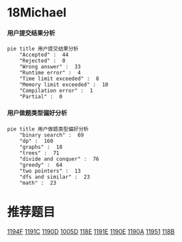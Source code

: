 # 18Michael

<!-- tabs:start -->



#### **用户提交结果分析**

```mermaid
pie title 用户提交结果分析
    "Accepted" :  44
    "Rejected" :  0
    "Wrong answer" :  33
    "Runtime error" :  4
    "Time limit exceeded" :  8
    "Memory limit exceeded" :  10
    "Compilation error" :  1
    "Partial" :  0
```

#### **用户做题类型偏好分析**

```mermaid
pie title 用户做题类型偏好分析
    "binary search" :  69
    "dp" :  160
    "graphs" :  18
    "trees" :  71
    "divide and conquer" :  76
    "greedy" :  64
    "two pointers" :  13
    "dfs and similar" :  23
    "math" :  23
```



<!-- tabs:end -->
# 推荐题目
[1194F](https://codeforces.com/contest/1194/problem/F)
[1191C](https://codeforces.com/contest/1191/problem/C)
[1190D](https://codeforces.com/contest/1190/problem/D)
[1005D](https://codeforces.com/contest/1005/problem/D)
[118E](https://codeforces.com/contest/118/problem/E)
[1191E](https://codeforces.com/contest/1191/problem/E)
[1190E](https://codeforces.com/contest/1190/problem/E)
[1190A](https://codeforces.com/contest/1190/problem/A)
[11951](https://codeforces.com/contest/1195/problem/1)
[118B](https://codeforces.com/contest/118/problem/B)
